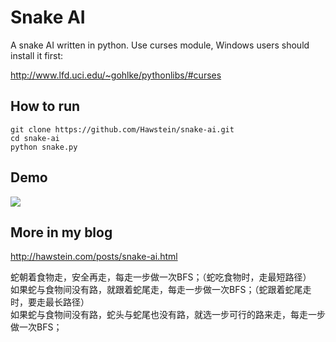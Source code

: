 # Snake AI

A snake AI written in python. Use curses module, Windows users 
should install it first:

<http://www.lfd.uci.edu/~gohlke/pythonlibs/#curses>


## How to run

	git clone https://github.com/Hawstein/snake-ai.git
	cd snake-ai
	python snake.py
	
## Demo

<img src="snake-ai.gif" />

## More in my blog

<http://hawstein.com/posts/snake-ai.html>


蛇朝着食物走，安全再走，每走一步做一次BFS；（蛇吃食物时，走最短路径）</br>
如果蛇与食物间没有路，就跟着蛇尾走，每走一步做一次BFS；（蛇跟着蛇尾走时，要走最长路径）</br>
如果蛇与食物间没有路，蛇头与蛇尾也没有路，就选一步可行的路来走，每走一步做一次BFS；</br>